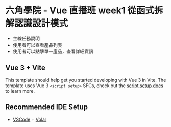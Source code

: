 # 六角學院 - Vue 直播班 week1 從函式拆解認識設計模式

- 主線任務說明
- 使用者可以查看產品列表
- 使用者可以點擊單一產品，查看詳細資訊

## Vue 3 + Vite

This template should help get you started developing with Vue 3 in Vite. The template uses Vue 3 `<script setup>` SFCs, check out the [script setup docs](https://v3.vuejs.org/api/sfc-script-setup.html#sfc-script-setup) to learn more.

## Recommended IDE Setup

- [VSCode](https://code.visualstudio.com/) + [Volar](https://marketplace.visualstudio.com/items?itemName=johnsoncodehk.volar)
